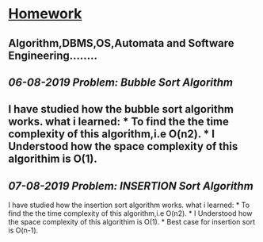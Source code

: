 # [Homework]()
Algorithm,DBMS,OS,Automata and Software Engineering........
----------------------------------------------------------
 *06-08-2019     Problem: Bubble Sort Algorithm*
----------------------------------------------------------
I have studied how the bubble sort algorithm works.
                what i learned:
                * To find the the time complexity of this algorithm,i.e O(n2).
	            * I Understood how the space complexity of this algorithim is O(1).
----------------------------------------------------------
 *07-08-2019     Problem: INSERTION Sort Algorithm*
----------------------------------------------------------
I have studied how the insertion sort algorithm works.
                what i learned:
                * To find the the time complexity of this algorithm,i.e O(n2).
	            * I Understood how the space complexity of this algorithim is O(1).
	            * Best case for insertion sort is O(n-1). 

